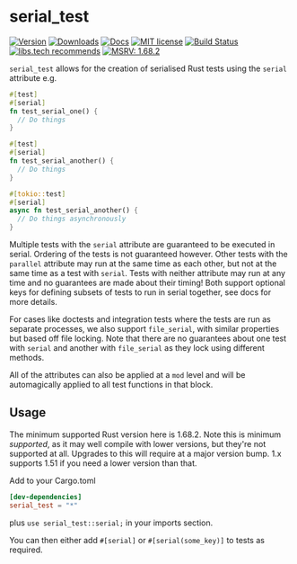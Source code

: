 # serial_test
[![Version](https://img.shields.io/crates/v/serial_test.svg)](https://crates.io/crates/serial_test)
[![Downloads](https://img.shields.io/crates/d/serial_test)](https://crates.io/crates/serial_test)
[![Docs](https://docs.rs/serial_test/badge.svg)](https://docs.rs/serial_test/)
[![MIT license](https://img.shields.io/crates/l/serial_test.svg)](./LICENSE)
[![Build Status](https://github.com/palfrey/serial_test/actions/workflows/ci.yml/badge.svg)](https://github.com/palfrey/serial_test/actions)
[![libs.tech recommends](https://libs.tech/project/163653257/badge.svg)](https://libs.tech/project/163653257/serial_test)
[![MSRV: 1.68.2](https://flat.badgen.net/badge/MSRV/1.68.2/purple)](https://blog.rust-lang.org/2023/03/28/Rust-1.68.2.html)

`serial_test` allows for the creation of serialised Rust tests using the `serial` attribute
e.g.
```rust
#[test]
#[serial]
fn test_serial_one() {
  // Do things
}

#[test]
#[serial]
fn test_serial_another() {
  // Do things
}

#[tokio::test]
#[serial]
async fn test_serial_another() {
  // Do things asynchronously
}
```
Multiple tests with the `serial` attribute are guaranteed to be executed in serial. Ordering of the tests is not guaranteed however. Other tests with the `parallel` attribute may run at the same time as each other, but not at the same time as a test with `serial`. Tests with neither attribute may run at any time and no guarantees are made about their timing! Both support optional keys for defining subsets of tests to run in serial together, see docs for more details.

For cases like doctests and integration tests where the tests are run as separate processes, we also support `file_serial`, with
similar properties but based off file locking. Note that there are no guarantees about one test with `serial` and another with 
`file_serial` as they lock using different methods.

All of the attributes can also be applied at a `mod` level and will be automagically applied to all test functions in that block.

## Usage
The minimum supported Rust version here is 1.68.2. Note this is minimum _supported_, as it may well compile with lower versions, but they're not supported at all. Upgrades to this will require at a major version bump. 1.x supports 1.51 if you need a lower version than that.

Add to your Cargo.toml
```toml
[dev-dependencies]
serial_test = "*"
```

plus `use serial_test::serial;` in your imports section.

You can then either add `#[serial]` or `#[serial(some_key)]` to tests as required.
